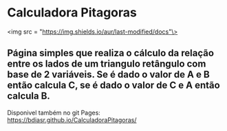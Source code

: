 # Calculadora Pitagoras


<img src = "https://img.shields.io/aur/last-modified/docs"\>

## Página simples que realiza o cálculo da relação entre os lados de um triangulo retângulo com base de 2 variáveis. Se é dado o valor de A e B então calcula C, se é dado o valor de C e A então calcula B. 

Disponivel também no git Pages: https://bdiasr.github.io/CalculadoraPitagoras/



